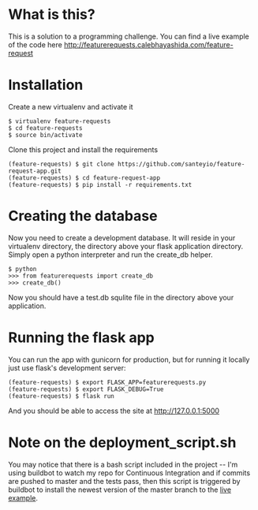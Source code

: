 # What is this?

This is a solution to a programming challenge. You can find a live example of the code here http://featurerequests.calebhayashida.com/feature-request

# Installation

Create a new virtualenv and activate it

```
$ virtualenv feature-requests
$ cd feature-requests
$ source bin/activate 
```

Clone this project and install the requirements

```
(feature-requests) $ git clone https://github.com/santeyio/feature-request-app.git
(feature-requests) $ cd feature-request-app
(feature-requests) $ pip install -r requirements.txt
```

# Creating the database

Now you need to create a development database. It will reside in your virtualenv directory, the directory above your flask application directory. Simply open a python interpreter and run the create_db helper.

```
$ python
>>> from featurerequests import create_db
>>> create_db()
```

Now you should have a test.db squlite file in the directory above your application.

# Running the flask app

You can run the app with gunicorn for production, but for running it locally just use flask's development server:

```
(feature-requests) $ export FLASK_APP=featurerequests.py
(feature-requests) $ export FLASK_DEBUG=True
(feature-requests) $ flask run
```

And you should be able to access the site at http://127.0.0.1:5000

# Note on the deployment_script.sh

You may notice that there is a bash script included in the project -- I'm using buildbot to watch my repo for Continuous Integration and if commits are pushed to master and the tests pass, then this script is triggered by buildbot to install the newest version of the master branch to the [live example](http://featurerequests.calebhayashida.com/feature-request).
